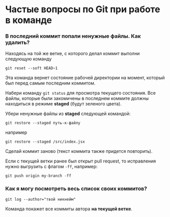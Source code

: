 # Частые вопросы по Git при работе в команде

### В последний коммит попали ненужные файлы. Как удалить?

Находясь на той же ветке, с которого делал коммит выполни следующую команду

```
git reset --soft HEAD~1
```

Эта команда вернет состояние рабочей директории на момент, который был перед самым последним коммитом.

Набери команду `git status` для просмотра текущего состояния. Все файлы, которые были закомичены в последнем коммите должны находиться в режиме **staged** (будут зеленого цвета).

Убери ненужные файлы из **staged** следующей командой:

```
git restore --staged путь-к-файлу
```

например 

```
git restore --staged /src/index.jsx
```

Сделай коммит заново (текст коммита также придется повторить).

Если с текущей ветки ранее был открыт pull request, то исправления нужно выгрузить с флагом `-ff`, например: 

```
git push origin my-branch -ff
```

### Как я могу посмотреть весь список своих коммитов?

```
git log --author="твой никнейм"
```

Команда покажет все коммиты автора **на текущей ветке**.
